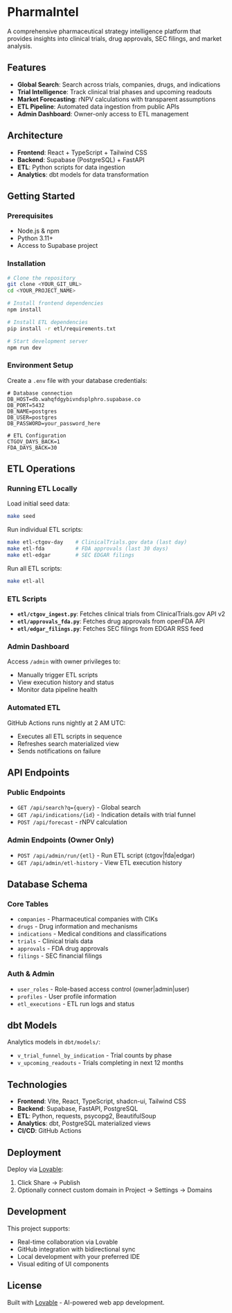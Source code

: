 # PharmaIntel

A comprehensive pharmaceutical strategy intelligence platform that provides insights into clinical trials, drug approvals, SEC filings, and market analysis.

## Features

- **Global Search**: Search across trials, companies, drugs, and indications
- **Trial Intelligence**: Track clinical trial phases and upcoming readouts
- **Market Forecasting**: rNPV calculations with transparent assumptions
- **ETL Pipeline**: Automated data ingestion from public APIs
- **Admin Dashboard**: Owner-only access to ETL management

## Architecture

- **Frontend**: React + TypeScript + Tailwind CSS
- **Backend**: Supabase (PostgreSQL) + FastAPI
- **ETL**: Python scripts for data ingestion
- **Analytics**: dbt models for data transformation

## Getting Started

### Prerequisites

- Node.js & npm
- Python 3.11+
- Access to Supabase project

### Installation

```sh
# Clone the repository
git clone <YOUR_GIT_URL>
cd <YOUR_PROJECT_NAME>

# Install frontend dependencies
npm install

# Install ETL dependencies
pip install -r etl/requirements.txt

# Start development server
npm run dev
```

### Environment Setup

Create a `.env` file with your database credentials:

```env
# Database connection
DB_HOST=db.wahqfdgybivndsplphro.supabase.co
DB_PORT=5432
DB_NAME=postgres
DB_USER=postgres
DB_PASSWORD=your_password_here

# ETL Configuration
CTGOV_DAYS_BACK=1
FDA_DAYS_BACK=30
```

## ETL Operations

### Running ETL Locally

Load initial seed data:
```sh
make seed
```

Run individual ETL scripts:
```sh
make etl-ctgov-day    # ClinicalTrials.gov data (last day)
make etl-fda          # FDA approvals (last 30 days)
make etl-edgar        # SEC EDGAR filings
```

Run all ETL scripts:
```sh
make etl-all
```

### ETL Scripts

- **`etl/ctgov_ingest.py`**: Fetches clinical trials from ClinicalTrials.gov API v2
- **`etl/approvals_fda.py`**: Fetches drug approvals from openFDA API
- **`etl/edgar_filings.py`**: Fetches SEC filings from EDGAR RSS feed

### Admin Dashboard

Access `/admin` with owner privileges to:
- Manually trigger ETL scripts
- View execution history and status
- Monitor data pipeline health

### Automated ETL

GitHub Actions runs nightly at 2 AM UTC:
- Executes all ETL scripts in sequence
- Refreshes search materialized view
- Sends notifications on failure

## API Endpoints

### Public Endpoints
- `GET /api/search?q={query}` - Global search
- `GET /api/indications/{id}` - Indication details with trial funnel
- `POST /api/forecast` - rNPV calculation

### Admin Endpoints (Owner Only)
- `POST /api/admin/run/{etl}` - Run ETL script (ctgov|fda|edgar)
- `GET /api/admin/etl-history` - View ETL execution history

## Database Schema

### Core Tables
- `companies` - Pharmaceutical companies with CIKs
- `drugs` - Drug information and mechanisms
- `indications` - Medical conditions and classifications
- `trials` - Clinical trials data
- `approvals` - FDA drug approvals
- `filings` - SEC financial filings

### Auth & Admin
- `user_roles` - Role-based access control (owner|admin|user)
- `profiles` - User profile information
- `etl_executions` - ETL run logs and status

## dbt Models

Analytics models in `dbt/models/`:
- `v_trial_funnel_by_indication` - Trial counts by phase
- `v_upcoming_readouts` - Trials completing in next 12 months

## Technologies

- **Frontend**: Vite, React, TypeScript, shadcn-ui, Tailwind CSS
- **Backend**: Supabase, FastAPI, PostgreSQL
- **ETL**: Python, requests, psycopg2, BeautifulSoup
- **Analytics**: dbt, PostgreSQL materialized views
- **CI/CD**: GitHub Actions

## Deployment

Deploy via [Lovable](https://lovable.dev/projects/8555b1f1-6669-48ea-908a-dfd149bad115):
1. Click Share → Publish
2. Optionally connect custom domain in Project → Settings → Domains

## Development

This project supports:
- Real-time collaboration via Lovable
- GitHub integration with bidirectional sync
- Local development with your preferred IDE
- Visual editing of UI components

## License

Built with [Lovable](https://lovable.dev) - AI-powered web app development.
